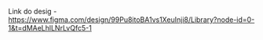 Link do desig - https://www.figma.com/design/99Pu8itoBA1vs1XeuInji8/Library?node-id=0-1&t=dMAeLhlLNrLvQfc5-1